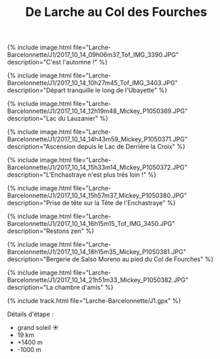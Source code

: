 ﻿---
title: "De Larche au Col des Fourches"
permalink: /Larche-Barcelonnette/J1/
sidebar:
  nav: "larche_barcelonnette"
enable_tracks: true
---

{% include image.html file="Larche-Barcelonnette/J1/2017_10_14_09h06m37_Tof_IMG_3390.JPG" description="C'est l'automne !" %}

{% include image.html file="Larche-Barcelonnette/J1/2017_10_14_10h27m45_Tof_IMG_3403.JPG" description="Départ tranquille le long de l'Ubayette" %}

{% include image.html file="Larche-Barcelonnette/J1/2017_10_14_12h19m48_Mickey_P1050369.JPG" description="Lac du Lauzanier" %}

{% include image.html file="Larche-Barcelonnette/J1/2017_10_14_14h43m59_Mickey_P1050371.JPG" description="Ascension depuis le Lac de Derrière la Croix" %}

{% include image.html file="Larche-Barcelonnette/J1/2017_10_14_15h33m14_Mickey_P1050372.JPG" description="L'Enchastraye n'est plus très loin !" %}

{% include image.html file="Larche-Barcelonnette/J1/2017_10_14_15h57m37_Mickey_P1050380.JPG" description="Prise de tête sur la Tête de l'Enchastraye" %}

{% include image.html file="Larche-Barcelonnette/J1/2017_10_14_16h15m15_Tof_IMG_3450.JPG" description="Restons zen" %}

{% include image.html file="Larche-Barcelonnette/J1/2017_10_14_18h15m35_Mickey_P1050381.JPG" description="Bergerie de Salso Moreno au pied du Col de Fourches" %}

{% include image.html file="Larche-Barcelonnette/J1/2017_10_14_21h51m33_Mickey_P1050382.JPG" description="La chambre d'amis" %}

{% include track.html file="Larche-Barcelonnette/J1.gpx" %}

Détails d'étape :
* grand soleil :sunny:
* 19 km
* +1400 m
* -1000 m
